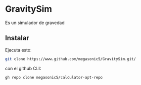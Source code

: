 # GravitySim

Es un simulador de gravedad

## Instalar

Ejecuta esto:

```bash
git clone https://www.github.com/megasonic5/GravitySim.git/
```

con el github CLI:

```bash
gh repo clone megasonic5/calculator-apt-repo
```
